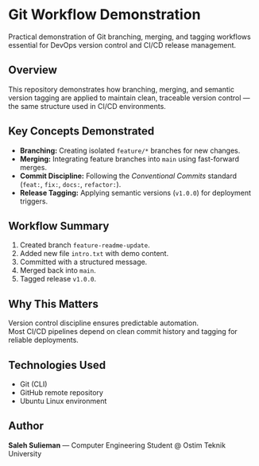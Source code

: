 # Git Workflow Demonstration

Practical demonstration of Git branching, merging, and tagging workflows essential for DevOps version control and CI/CD release management.

## Overview
This repository demonstrates how branching, merging, and semantic version tagging are applied to maintain clean, traceable version control — the same structure used in CI/CD environments.

## Key Concepts Demonstrated
- **Branching:** Creating isolated `feature/*` branches for new changes.  
- **Merging:** Integrating feature branches into `main` using fast-forward merges.  
- **Commit Discipline:** Following the *Conventional Commits* standard (`feat:`, `fix:`, `docs:`, `refactor:`).  
- **Release Tagging:** Applying semantic versions (`v1.0.0`) for deployment triggers.

## Workflow Summary
1. Created branch `feature-readme-update`.
2. Added new file `intro.txt` with demo content.
3. Committed with a structured message.
4. Merged back into `main`.
5. Tagged release `v1.0.0`.

## Why This Matters
Version control discipline ensures predictable automation.  
Most CI/CD pipelines depend on clean commit history and tagging for reliable deployments.

## Technologies Used
- Git (CLI)
- GitHub remote repository
- Ubuntu Linux environment

## Author
**Saleh Sulieman** — Computer Engineering Student @ Ostim Teknik University  

